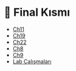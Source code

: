 # 📅 Final Kısmı

<!--Index-->

- [Ch11](./Ch11.pdf)
- [Ch19](./Ch19.pdf)
- [Ch22](./Ch22.pdf)
- [Ch8](./Ch8.pdf)
- [Ch9](./Ch9.pdf)
- [Lab Çalışmaları](./Lab%20%C3%87al%C4%B1%C5%9Fmalar%C4%B1.pdf)

<!--Index-->
